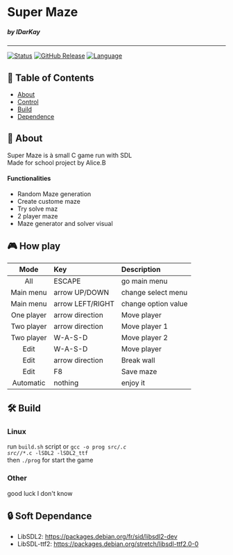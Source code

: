 <div aligne="center">
<h1>
Super Maze
</h1>
<h5>
by IDarKay
</h5>
</div>

___

[![Status](https://img.shields.io/badge/status-active-success.svg)]()
[![GitHub Release](https://img.shields.io/badge/version-1.0.0-blue)]()
[![Language](https://img.shields.io/badge/Language-C-red)]()

## 📝 Table of Contents
- [About](#about)
- [Control](#Control)
- [Build](#build)
- [Dependence](#dependence)


## 🧐 About <a name = "about"></a>

Super Maze is à small C game run with SDL<br>
Made for school project by Alice.B

#### Functionalities

+ Random Maze generation
+ Create custome maze
+ Try solve maz
+ 2 player maze
+ Maze generator and solver visual

## 🎮 How play <a name = "Control"></a>

|    Mode    | Key              | Description         |
|:----------:|:-----------------|:--------------------|
|    All     | ESCAPE           | go main menu        |
| Main menu  | arrow UP/DOWN    | change select menu  |
| Main menu  | arrow LEFT/RIGHT | change option value |
| One player | arrow direction  | Move player         |
| Two player | arrow direction  | Move player 1       |
| Two player | W-A-S-D          | Move player 2       |
|    Edit    | W-A-S-D          | Move player         |
|    Edit    | arrow direction  | Break wall          |
|    Edit    | F8               | Save maze           |
| Automatic  | nothing          | enjoy it            |

## 🛠️ Build <a name = "build"></a>

### Linux
run <code>build.sh</code> script or <code>gcc -o prog src/*.c src/*/*.c -lSDL2 -lSDL2_ttf</code><br>
then <code>./prog</code> for start the game

### Other

good luck I don't know


## 🔒 Soft Dependance <a name = "dependance"></a>

+ LibSDL2: https://packages.debian.org/fr/sid/libsdl2-dev
+ LibSDL-ttf2: https://packages.debian.org/stretch/libsdl-ttf2.0-0